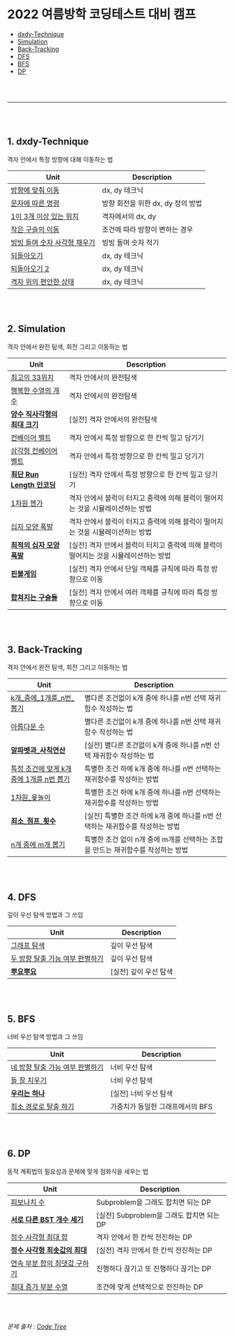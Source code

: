 <br/><br/>
# 2022 여름방학 코딩테스트 대비 캠프
  
  
- [dxdy-Technique](#1.-dxdy-Technique)
- [Simulation](#2.-Simulation)
- [Back-Tracking](#3.-Back-Tracking)
- [DFS](#4.-DFS)
- [BFS](#5.-BFS)
- [DP](#6.-DP)
  
<br/><br/>
  
------------------
  
<br/><br/>
  
## 1. dxdy-Technique

격자 안에서 특정 방향에 대해 이동하는 법

| Unit | Description |
|--------------- |--------------------- |
|[방향에 맞춰 이동](./dxdy_technique/방향에_맞춰_이동.py)|dx, dy 테크닉|
|[문자에 따른 명령](./dxdy_technique/문자에_따른_명령.py)|방향 회전을 위한 dx, dy 정의 방법|
|[1이 3개 이상 있는 위치](./dxdy_technique/1이_3개_이상_있는_위치.py)|격자에서의 dx, dy|
|[작은 구슬의 이동](./dxdy_technique/작은_구슬의_이동.py)|조건에 따라 방향이 변하는 경우|
|[빙빙 돌며 숫자 사각형 채우기](./dxdy_technique/빙빙_돌며_숫자_사각형_채우기.py)|빙빙 돌며 숫자 적기|
|[되돌아오기](./dxdy_technique/되돌아오기.py)|dx, dy 테크닉|
|[되돌아오기 2](./dxdy_technique/되돌아오기2.py)|dx, dy 테크닉|
|[격자 위의 편안한 상태](./dxdy_technique/격자_위의_편안한_상태.py)|dx, dy 테크닉|
  
<br/><br/>
  

## 2. Simulation

격자 안에서 완전 탐색, 회전 그리고 이동하는 법

| Unit | Description |
|--------------- | ---------------------------------- |
|[최고의 33위치](./simulation/최고의_33위치.py)|격자 안에서의 완전탐색|
|[행복한 수열의 개수](./simulation/행복한_수열의_개수_2.py)|격자 안에서의 완전탐색|
|**[양수 직사각형의 최대 크기](./simulation/양수_직사각형의_최대_크기.py)**|[실전] 격자 안에서의 완전탐색|
|[컨베이어 벨트](./simulation/컨베이어_벨트_배열ver.py)|격자 안에서 특정 방향으로 한 칸씩 밀고 당기기|
|[삼각형 컨베이어 벨트](./simulation/삼각형_컨베이어_벨트.py)|격자 안에서 특정 방향으로 한 칸씩 밀고 당기기|
|**[최단 Run Length 인코딩](./simulation/최단_Run_Length_인코딩.py)**|[실전] 격자 안에서 특정 방향으로 한 칸씩 밀고 당기기|
|[1차원 젠가](./simulation/1차원_젠가.py)|격자 안에서 블럭이 터지고 중력에 의해 블럭이 떨어지는 것을 시뮬레이션하는 방법|
|[십자 모양 폭발](./simulation/십자_모양_폭발.py)|격자 안에서 블럭이 터지고 중력에 의해 블럭이 떨어지는 것을 시뮬레이션하는 방법|
|**[최적의 십자 모양 폭발](./simulation/최적의_십자_모양_폭발.py)**|[실전] 격자 안에서 블럭이 터지고 중력에 의해 블럭이 떨어지는 것을 시뮬레이션하는 방법|
|**[핀볼게임](./simulation/핀볼게임.cpp)**|[실전] 격자 안에서 단일 객체를 규칙에 따라 특정 방향으로 이동|
|**[합쳐지는 구슬들](./simulation/합쳐지는_구슬들.cpp)**|[실전] 격자 안에서 여러 객체를 규칙에 따라 특정 방향으로 이동|
  
<br/><br/>
  
## 3. Back-Tracking

격자 안에서 완전 탐색, 회전 그리고 이동하는 법

| Unit | Description |
|--------------- | ---------------------------------- |
|[k개_중에_1개를_n번_뽑기](./backtracking/k개_중에_1개를_n번_뽑기.cpp)|별다른 조건없이 k개 중에 하나를 n번 선택 재귀함수 작성하는 법|
|[아름다운 수](./backtracking/아름다운_수.cpp)|별다른 조건없이 k개 중에 하나를 n번 선택 재귀함수 작성하는 법|
|**[알파벳과_사칙연산](./backtracking/알파벳과_사칙연산.cpp)**|[실전] 별다른 조건없이 k개 중에 하나를 n번 선택 재귀함수 작성하는 법|
|[특정 조건에 맞게 k개 중에 1개를 n번 뽑기](./backtracking/특정_조건에_맞게_k개_중에_1개를_n번_뽑기.cpp)|특별한 조건 하에 k개 중에 하나를 n번 선택하는 재귀함수를 작성하는 방법|
|[1차원_윷놀이](./backtracking/1차원_윷놀이.cpp)|특별한 조건 하에 k개 중에 하나를 n번 선택하는 재귀함수를 작성하는 방법|
|**[최소_점프_횟수](./backtracking/최소_점프_횟수.cpp)**|[실전] 특별한 조건 하에 k개 중에 하나를 n번 선택하는 재귀함수를 작성하는 방법|
|[n개 중에 m개 뽑기](./backtracking/n개_중에_m개_뽑기.cpp)|특별한 조건 없이 n개 중에  m개를 선택하는 조합을 만드는 재귀함수를 작성하는 방법|
  
<br/><br/>
  
## 4. DFS

깊이 우선 탐색 방법과 그 쓰임

| Unit | Description |
|--------------- | ---------------------------------- |
|[그래프 탐색](./DFS/그래프_탐색.cpp)|깊이 우선 탐색|
|[두 방향 탈출 가능 여부 판별하기](./DFS/두_방향_탈출_가능_여부_판별하기.cpp)|깊이 우선 탐색|
|**[뿌요뿌요](./DFS/뿌요뿌요.cpp)**|[실전] 깊이 우선 탐색|
  
<br/><br/>
  
## 5. BFS

너비 우선 탐색 방법과 그 쓰임

| Unit | Description |
|--------------- | ---------------------------------- |
|[네 방향 탈출 가능 여부 판별하기](./BFS/네_방향_탈출_가능_여부_판별하기.cpp)|너비 우선 탐색|
|[돌 잘 치우기](./BFS/돌_잘_치우기.cpp)|너비 우선 탐색|
|**[우리는 하나](./BFS/우리는_하나.cpp)**|[실전] 너비 우선 탐색|
|[최소 경로로 탈출 하기](./BFS/최소_경로로_탈출_하기.cpp)|가중치가 동일한 그래프에서의 BFS|

  
<br/><br/>
  
## 6. DP

동적 계획법의 필요성과 문제에 맞게 점화식을 세우는 법

| Unit | Description |
|--------------- | ---------------------------------- |
|[피보나치 수](./DP/피보나치_수.cpp)|Subproblem을 그래도 합치면 되는 DP|
|**[서로 다른 BST 개수 세기](./DP/서로_다른_BST_개수_세기.cpp)**|[실전] Subproblem을 그래도 합치면 되는 DP|
|[정수 사각형 최대 합](./DP/정수_사각형_최대_합.cpp)|격자 안에서 한 칸씩 전진하는 DP|
|**[정수 사각형 최솟값의 최대](./DP/정수_사각형_최솟값의_최대.cpp)**|[실전] 격자 안에서 한 칸씩 전진하는 DP|
|[연속 부분 합의 최댓값 구하기](./DP/연속_부분_합의_최댓값_구하기.cpp)|진행하다 끊기고 또 진행하다 끊기는 DP|
|[최대 증가 부분 수열](./DP/최대_증가_부분_수열.cpp)|조건에 맞게 선택적으로 전진하는 DP|

  
<br/><br/>
  
*문제 출처 : [Code Tree](https://www.codetree.ai/)*
